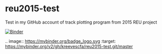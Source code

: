 # reu2015-test
Test in my GitHub account of track plotting program from 2015 REU project

[![Binder](https://mybinder.org/badge_logo.svg)](https://mybinder.org/v2/gh/kreevescfa/reu2015-test.git/master)

.. image:: https://mybinder.org/badge_logo.svg
 :target: https://mybinder.org/v2/gh/kreevescfa/reu2015-test.git/master
